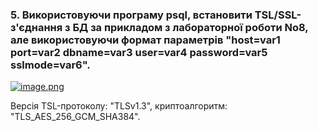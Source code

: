 ### 5. Використовуючи програму psql, встановити TSL/SSL-з'єднання з БД за прикладом з лабораторної роботи No8, але використовуючи формат параметрів "host=var1 port=var2 dbname=var3 user=var4 password=var5 sslmode=var6".

[![image.png](https://i.postimg.cc/Dw2F6chT/image.png)](https://postimg.cc/pp1gXzyG)

Версія TSL-протоколу: "TLSv1.3", криптоалгоритм: "TLS_AES_256_GCM_SHA384".